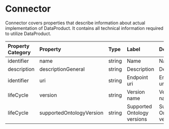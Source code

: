 # Connector

Connector covers properties that describe information about actual implementation of DataProduct. It contains all technical information required to utilize DataProduct.

| Property Category | Property | Type | Label | Description |
| :--- | :--- | :--- | :--- | :--- |
| identifier | name | string | Name | Name. |
| description | descriptionGeneral | string | Description | Description. |
| identifier | uri | string | Endpoint uri | Endpoint uri. |
| lifeCycle | version | string | Version name | Version name. |
| lifeCycle | supportedOntologyVersion | string | Supported Ontology versions | Supported Ontology versions. |

